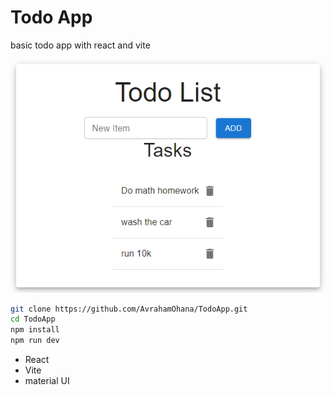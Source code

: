 # Todo App
basic todo app with react and vite

![Todo App](src/assets/app.png)

```bash
git clone https://github.com/AvrahamOhana/TodoApp.git
cd TodoApp
npm install
npm run dev
```

- React
- Vite
- material UI